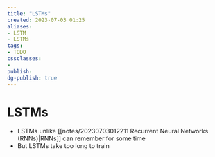 ```yaml
---
title: "LSTMs"
created: 2023-07-03 01:25
aliases: 
- LSTM
- LSTMs
tags:
- TODO
cssclasses:
- 
publish:
dg-publish: true
---
```


<!-- 
tags: 
-->

<!--internal
parent:: [[]]
child:: [[]]
related:: [[]]
-->

<!--external
- []()
-->

# LSTMs

- LSTMs unlike [[notes/20230703012211 Recurrent Neural Networks (RNNs)|RNNs]] can remember for some time
- But LSTMs take too long to train